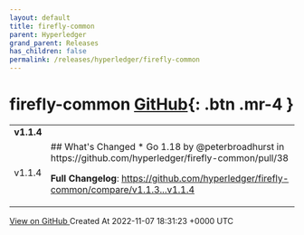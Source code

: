```yaml
---
layout: default
title: firefly-common
parent: Hyperledger
grand_parent: Releases
has_children: false
permalink: /releases/hyperledger/firefly-common
---
```


# firefly-common <span class="fs-3 right-align">[GitHub](https://github.com/hyperledger/firefly-common){: .btn .mr-4 }</span>


<div>
    <table>
        <tr>
            <td colspan="2">
                <b>
                    v1.1.4
                </b>
            </td>
        </tr>
        <tr>
            <td>
                <span class="chip">
                    v1.1.4
                </span>
            </td>
            <td>
                ## What's Changed
* Go 1.18 by @peterbroadhurst in https://github.com/hyperledger/firefly-common/pull/38


**Full Changelog**: https://github.com/hyperledger/firefly-common/compare/v1.1.3...v1.1.4
            </td>
        </tr>
    </table>
    <a href="https://github.com/hyperledger/firefly-common/releases/tag/v1.1.4" class=".btn">
        View on GitHub
    </a>
    <span class="right-align">
        Created At 2022-11-07 18:31:23 +0000 UTC
    </span>
</div>

